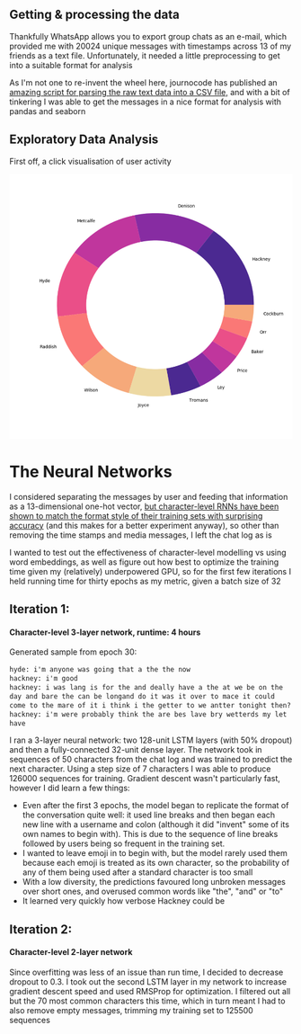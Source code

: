 ## Getting & processing the data

Thankfully WhatsApp allows you to export group chats as an e-mail, which provided me with 20024 unique messages with timestamps across 13 of my friends as a text file.  Unfortunately, it needed a little preprocessing to get into a suitable format for analysis

As I'm not one to re-invent the wheel here, journocode has published an [amazing script for parsing the raw text data into a CSV file,](https://github.com/journocode/datavizwhatsapp) and with a bit of tinkering I was able to get the messages in a nice format for analysis with pandas and seaborn

## Exploratory Data Analysis

First off, a click visualisation of user activity

![User Activity](https://github.com/MetcalfeTom/Friend-Emulator/blob/master/UserPieChart.png)

# The Neural Networks

I considered separating the messages by user and feeding that information as a 13-dimensional one-hot vector, [but character-level RNNs have been shown to match the format style of their training sets with surprising accuracy](http://karpathy.github.io/2015/05/21/rnn-effectiveness/) (and this makes for a better experiment anyway), so other than removing the time stamps and media messages, I left the chat log as is

I wanted to test out the effectiveness of character-level modelling vs using word embeddings, as well as figure out how best to optimize the training time given my (relatively) underpowered GPU, so for the first few iterations I held running time for thirty epochs as my metric, given a batch size of 32

## Iteration 1:
#### Character-level 3-layer network, runtime: 4 hours
Generated sample from epoch 30:
```tom metcalfe: we slept under sool pay it the part in should it
hyde: i'm anyone was going that a the the now
hackney: i'm good
hackney: i was lang is for the and deally have a the at we be on the day and bare the can be longand do it was it over to mace it could come to the mare of it i think i the getter to we antter tonight then?
hackney: i'm were probably think the are bes lave bry wetterds my let have
```

I ran a 3-layer neural network: two 128-unit LSTM layers (with 50% dropout) and then a fully-connected 32-unit dense layer.  The network took in sequences of 50 characters from the chat log and was trained to predict the next character.  Using a step size of 7 characters I was able to produce 126000 sequences for training.  Gradient descent wasn't particularly fast, however I did learn a few things:

- Even after the first 3 epochs, the model began to replicate the format of the conversation quite well: it used line breaks and then began each new line with a username and colon (although it did "invent" some of its own names to begin with).  This is due to the sequence of line breaks followed by users being so frequent in the training set.
- I wanted to leave emoji in to begin with, but the model rarely used them because each emoji is treated as its own character, so the probability of any of them being used after a standard character is too small
- With a low diversity, the predictions favoured long unbroken messages over short ones, and overused common words like "the", "and" or "to"
- It learned very quickly how verbose Hackney could be

## Iteration 2:
#### Character-level 2-layer network
Since overfitting was less of an issue than run time, I decided to decrease dropout to 0.3.  I took out the second LSTM layer in my network to increase gradient descent speed and used RMSProp for optimization.  I filtered out all but the 70 most common characters this time, which in turn meant I had to also remove empty messages, trimming my training set to 125500 sequences
